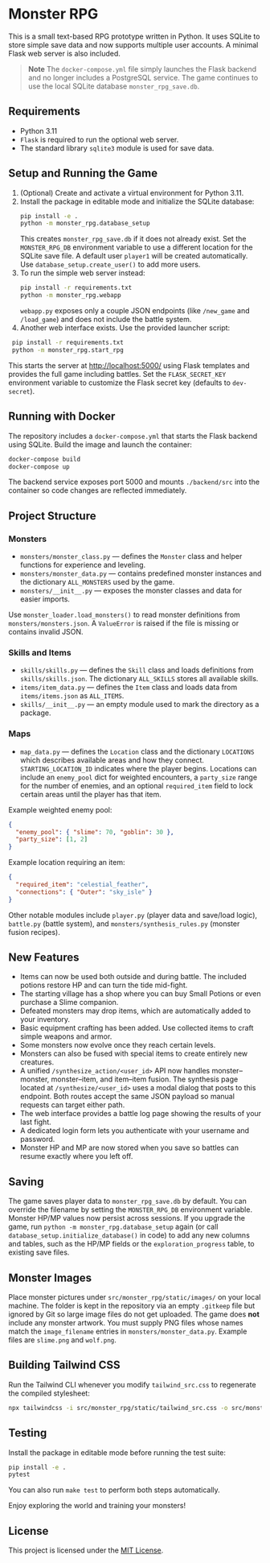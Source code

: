 # Monster RPG

This is a small text-based RPG prototype written in Python. It uses SQLite to store simple save data and now supports multiple user accounts. A minimal Flask web server is also included.

> **Note**
> The `docker-compose.yml` file simply launches the Flask backend and no longer includes a PostgreSQL service. The game continues to use the local SQLite database `monster_rpg_save.db`.

## Requirements
- Python 3.11
- `Flask` is required to run the optional web server.
- The standard library `sqlite3` module is used for save data.

## Setup and Running the Game
1. (Optional) Create and activate a virtual environment for Python 3.11.
2. Install the package in editable mode and initialize the SQLite database:
   ```bash
   pip install -e .
   python -m monster_rpg.database_setup
   ```
   This creates `monster_rpg_save.db` if it does not already exist.
   Set the `MONSTER_RPG_DB` environment variable to use a different
   location for the SQLite save file.
   A default user `player1` will be created automatically. Use `database_setup.create_user()` to add more users.
3. To run the simple web server instead:
   ```bash
   pip install -r requirements.txt
   python -m monster_rpg.webapp
   ```
   `webapp.py` exposes only a couple JSON endpoints (like `/new_game` and
   `/load_game`) and does not include the battle system.
4. Another web interface exists. Use the provided launcher script:
  ```bash
   pip install -r requirements.txt
   python -m monster_rpg.start_rpg
   ```
   This starts the server at <http://localhost:5000/> using Flask templates
   and provides the full game including battles.
   Set the `FLASK_SECRET_KEY` environment variable to customize the
   Flask secret key (defaults to `dev-secret`).

## Running with Docker

The repository includes a `docker-compose.yml` that starts the Flask backend using SQLite. Build the image and launch the container:

```bash
docker-compose build
docker-compose up
```

The backend service exposes port 5000 and mounts `./backend/src` into the container so code changes are reflected immediately.

## Project Structure

### Monsters
- `monsters/monster_class.py` &mdash; defines the `Monster` class and helper functions for experience and leveling.
- `monsters/monster_data.py` &mdash; contains predefined monster instances and the dictionary `ALL_MONSTERS` used by the game.
- `monsters/__init__.py` &mdash; exposes the monster classes and data for easier imports.

Use `monster_loader.load_monsters()` to read monster definitions from `monsters/monsters.json`. A `ValueError` is raised if the file is missing or contains invalid JSON.

### Skills and Items
- `skills/skills.py` &mdash; defines the `Skill` class and loads definitions from `skills/skills.json`. The dictionary `ALL_SKILLS` stores all available skills.
- `items/item_data.py` &mdash; defines the `Item` class and loads data from `items/items.json` as `ALL_ITEMS`.
- `skills/__init__.py` &mdash; an empty module used to mark the directory as a package.

### Maps
- `map_data.py` &mdash; defines the `Location` class and the dictionary `LOCATIONS` which describes available areas and how they connect. `STARTING_LOCATION_ID` indicates where the player begins. Locations can include an `enemy_pool` dict for weighted encounters, a `party_size` range for the number of enemies, and an optional `required_item` field to lock certain areas until the player has that item.

Example weighted enemy pool:

```json
{
  "enemy_pool": { "slime": 70, "goblin": 30 },
  "party_size": [1, 2]
}
```
Example location requiring an item:
```json
{
  "required_item": "celestial_feather",
  "connections": { "Outer": "sky_isle" }
}
```

Other notable modules include `player.py` (player data and save/load logic), `battle.py` (battle system), and `monsters/synthesis_rules.py` (monster fusion recipes).

## New Features
- Items can now be used both outside and during battle. The included potions restore HP and can turn the tide mid-fight.
- The starting village has a shop where you can buy Small Potions or even purchase a Slime companion.
- Defeated monsters may drop items, which are automatically added to your inventory.
- Basic equipment crafting has been added. Use collected items to craft simple weapons and armor.
- Some monsters now evolve once they reach certain levels.
- Monsters can also be fused with special items to create entirely new creatures.
- A unified `/synthesize_action/<user_id>` API now handles monster–monster,
  monster–item, and item–item fusion. The synthesis page located at
  `/synthesize/<user_id>` uses a modal dialog that posts to this endpoint.
  Both routes accept the same JSON payload so manual requests can target either
  path.
- The web interface provides a battle log page showing the results of your last fight.
- A dedicated login form lets you authenticate with your username and password.
- Monster HP and MP are now stored when you save so battles can resume exactly
  where you left off.

## Saving
The game saves player data to `monster_rpg_save.db` by default. You can
override the filename by setting the `MONSTER_RPG_DB` environment variable.
Monster HP/MP values now persist across sessions. If you upgrade the game, run
`python -m monster_rpg.database_setup` again (or call
`database_setup.initialize_database()` in code) to add any new columns and
tables, such as the HP/MP fields or the `exploration_progress` table, to
existing save files.

## Monster Images
Place monster pictures under `src/monster_rpg/static/images/` on your local machine. The folder is kept in the repository via an empty `.gitkeep` file but ignored by Git so large image files do not get uploaded.
The game does **not** include any monster artwork. You must supply PNG files whose names match the `image_filename` entries in `monsters/monster_data.py`. Example files are `slime.png` and `wolf.png`.

## Building Tailwind CSS
Run the Tailwind CLI whenever you modify `tailwind_src.css` to regenerate the compiled stylesheet:

```bash
npx tailwindcss -i src/monster_rpg/static/tailwind_src.css -o src/monster_rpg/static/tailwind.css
```

## Testing
Install the package in editable mode before running the test suite:

```bash
pip install -e .
pytest
```

You can also run `make test` to perform both steps automatically.

Enjoy exploring the world and training your monsters!

## License
This project is licensed under the [MIT License](../LICENSE).

